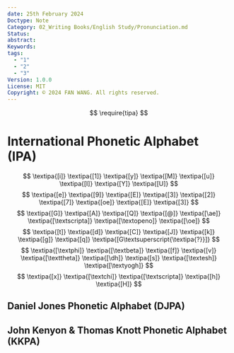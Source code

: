 ```yaml
---
date: 25th February 2024
Doctype: Note
Category: 02_Writing Books/English Study/Pronunciation.md
Status: 
abstract: 
Keywords: 
tags:
  - "1"
  - "2"
  - "3"
Version: 1.0.0
License: MIT
Copyright: © 2024 FAN WANG. All rights reserved.
---
```

$$
\require{tipa}
$$
# International Phonetic Alphabet (IPA)
$$
\textipa{[i]} \textipa{[1]} \textipa{[y]} \textipa{[M]} \textipa{[u]} \textipa{[I]} \textipa{[Y]} \textipa{[U]}
$$
$$
\textipa{[e]} \textipa{[9]} \textipa{[E]} \textipa{[3]} \textipa{[2]} \textipa{[7]} \textipa{[oe]} \textipa{[E]} \textipa{[3]}
$$
$$
\textipa{[G]} \textipa{[A]} \textipa{[Q]} \textipa{[@]} \textipa{[\ae]} \textipa{[\textscripta]} \textipa{[\textopeno]} \textipa{[\oe]}
$$
$$
\textipa{[t]} \textipa{[d]} \textipa{[C]} \textipa{[J]} \textipa{[k]} \textipa{[g]} \textipa{[q]} \textipa{[G\textsuperscript{\textipa{?}}]}
$$
$$
\textipa{[\textphi]} \textipa{[\textbeta]} \textipa{[f]} \textipa{[v]} \textipa{[\texttheta]} \textipa{[\dh]} \textipa{[s]} \textipa{[\textesh]} \textipa{[\textyogh]}
$$
$$
\textipa{[x]} \textipa{[\textchi]} \textipa{[\textscripta]} \textipa{[h]} \textipa{[H]}
$$



## Daniel Jones Phonetic Alphabet (DJPA)
## John Kenyon & Thomas Knott Phonetic Alphabet (KKPA)